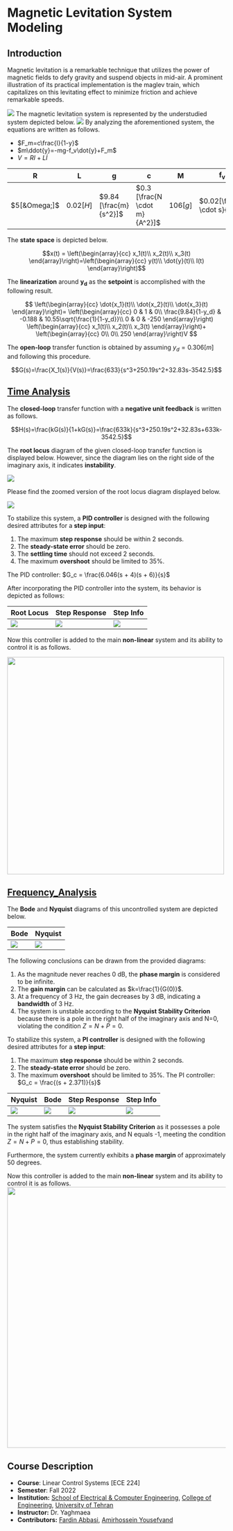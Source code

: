 # Magnetic Levitation System Modeling
## Introduction
Magnetic levitation is a remarkable technique that utilizes the power of magnetic fields to defy gravity and suspend objects in mid-air. A prominent illustration of its practical implementation is the maglev train, which capitalizes on this levitating effect to minimize friction and achieve remarkable speeds.

<img src="./doc/train.PNG">
The magnetic levitation system is represented by the understudied system depicted below.

<img src="./doc/levitation_system.jpg">
By analyzing the aforementioned system, the equations are written as follows.

* $F_m=c\frac{I}{1-y}$
* $m\ddot{y}=-mg-f_v\dot{y}+F_m$
* $V=RI+L\dot{I}$

| R | L | g | c | M | f<sub>v</sub> |
| --- | --- | --- | ---| --- | --- |
| $5[&Omega;]$ | $0.02[H]$ | $9.84  [\frac{m}{s^2}]$ | $0.3 [\frac{N \cdot m}{A^2}]$ | $106[g]$ | $0.02[\frac{N \cdot s}{m}]$ |

The **state space** is depicted below.

$$x(t) = \left(\begin{array}{cc} 
x_1(t)\\
x_2(t)\\
x_3(t)
\end{array}\right)=\left(\begin{array}{cc} 
y(t)\\
\dot{y}(t)\\
I(t)
\end{array}\right)$$

The **linearization** around **y<sub>d</sub>** as the **setpoint** is accomplished with the following result.

$$
\left(\begin{array}{cc} 
\dot{x_1}(t)\\
\dot{x_2}(t)\\
\dot{x_3}(t)
\end{array}\right)=
\left(\begin{array}{cc} 
0 & 1 & 0\\
\frac{9.84}{1-y_d} & -0.188 & 10.55\sqrt{\frac{1}{1-y_d}}\\
0 & 0 & -250
\end{array}\right)
\left(\begin{array}{cc} 
x_1(t)\\
x_2(t)\\
x_3(t)
\end{array}\right)+
\left(\begin{array}{cc} 
0\\
0\\
250
\end{array}\right)V
$$

The **open-loop** transfer function is obtained by assuming $y_d = 0.306[m]$ and following this procedure.

$$G(s)=\frac{X_1(s)}{V(s)}=\frac{633}{s^3+250.19s^2+32.83s-3542.5}$$

## [Time Analysis](https://github.com/fardinabbasi/Electromagnetic_Levitation_System_Modeling/tree/main/Time_Analysis)

The **closed-loop** transfer function with a **negative unit feedback** is written as follows.

$$H(s)=\frac{kG(s)}{1+kG(s)}=\frac{633k}{s^3+250.19s^2+32.83s+633k-3542.5}$$

The **root locus** diagram of the given closed-loop transfer function is displayed below. However, since the diagram lies on the right side of the imaginary axis, it indicates **instability**.

<img src="./doc/rlocus1.PNG">

Please find the zoomed version of the root locus diagram displayed below.

<img src="./doc/zoom.PNG">

To stabilize this system, a **PID controller** is designed with the following desired attributes for a **step input**:

1. The maximum **step response** should be within 2 seconds.
2. The **steady-state error** should be zero.
3. The **settling time** should not exceed 2 seconds.
4. The maximum **overshoot** should be limited to 35%.

The PID controller: $G_c = \frac{6.046(s + 4)(s + 6)}{s}$

After incorporating the PID controller into the system, its behavior is depicted as follows:

| Root Locus | Step Response | Step Info |
| --- | --- | --- |
| <img src="./doc/rlocus2.jpg"> | <img src="./doc/step.jpg"> | <img src="./doc/info.jpg"> |

Now this controller is added to the main **non-linear** system and its ability to control it is as follows.

<img src="./doc/3d.gif" width="500" height="500">

## [Frequency_Analysis](https://github.com/fardinabbasi/Electromagnetic_Levitation_System_Modeling/tree/main/Frequency_Analysis)

The **Bode** and **Nyquist** diagrams of this uncontrolled system are depicted below.

| Bode | Nyquist |
| --- | --- |
| <img src="./doc/bode1.jpg"> | <img src="./doc/nyquist.jpg"> |

The following conclusions can be drawn from the provided diagrams:
1. As the magnitude never reaches 0 dB, the **phase margin** is considered to be infinite.
2. The **gain margin** can be calculated as $k=\frac{1}{G(0)}$.
3. At a frequency of 3 Hz, the gain decreases by 3 dB, indicating a **bandwidth** of 3 Hz.
4. The system is unstable according to the **Nyquist Stability Criterion** because there is a pole in the right half of the imaginary axis and N=0, violating the condition $Z=N+P=0$.

To stabilize this system, a **PI controller** is designed with the following desired attributes for a **step input**:

1. The maximum **step response** should be within 2 seconds.
2. The **steady-state error** should be zero.
3. The maximum **overshoot** should be limited to 35%.
The PI controller: $G_c = \frac{(s + 2.371)}{s}$

| Nyquist | Bode | Step Response | Step Info |
| --- | --- | --- | --- |
| <img src="./doc/nyquist2.jpg"> | <img src="./doc/bode4.jpg"> | <img src="./doc/step_responcef.jpg"> | <img src="./doc/info2.PNG"> |

The system satisfies the **Nyquist Stability Criterion** as it possesses a pole in the right half of the imaginary axis, and N equals -1, meeting the condition $Z = N + P = 0$, thus establishing stability.

Furthermore, the system currently exhibits a **phase margin** of approximately 50 degrees.

Now this controller is added to the main **non-linear** system and its ability to control it is as follows.
<img src="./doc/3d.gif" width="600" height="600">

## Course Description
- **Course**: Linear Control Systems [ECE 224]
- **Semester**: Fall 2022
- **Institution:** [School of Electrical & Computer Engineering](https://ece.ut.ac.ir/en/), [College of Engineering](https://eng.ut.ac.ir/en), [University of Tehran](https://ut.ac.ir/en)
- **Instructor:** Dr. Yaghmaea
- **Contributors:** [Fardin Abbasi](https://github.com/fardinabbasi), [Amirhossein Yousefvand](https://github.com/Amirhossein-Yousefvand)
